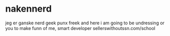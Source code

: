 # nakennerd
jeg er ganske nerd geek punx freek and here i am going to be undressing or you to make funn of me, smart developer sellerswithoutssn.com/school
